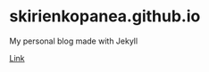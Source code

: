 # skirienkopanea.github.io
My personal blog made with Jekyll

[Link](https://skirienkopanea.github.io)
